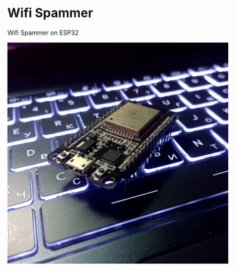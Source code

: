 <h1>Wifi Spammer</h1>
<p>Wifi Spammer on ESP32</p>

 <img src="https://github.com/L01010000/esp32-WifiSpammer/blob/main/photo.jpg" width="500px" />
